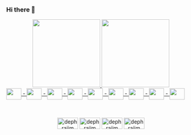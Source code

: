 ### Hi there 👋
<div align="center">
  <a href="https://github.com/rafaballerini">
  <img height="180em" src="https://github-readme-stats.vercel.app/api?username=niltoncalegari&show_icons=true&theme=dark&include_all_commits=true&count_private=true"/>
  <img height="180em" src="https://github-readme-stats.vercel.app/api/top-langs/?username=niltoncalegari&layout=compact&langs_count=7&theme=dark"/>
</div>
<div style="display: inline_block">
  <img align="center" height="30" width="40" src="https://cdn.jsdelivr.net/gh/devicons/devicon/icons/csharp/csharp-original.svg" /> -
  <img align="center" height="30" width="40" src="https://cdn.jsdelivr.net/gh/devicons/devicon/icons/dotnetcore/dotnetcore-original.svg" /> -
  <img align="center" height="30" width="40" src="https://cdn.jsdelivr.net/gh/devicons/devicon/icons/angularjs/angularjs-plain.svg" /> -
  <img align="center" height="30" width="40" src="https://cdn.jsdelivr.net/gh/devicons/devicon/icons/azure/azure-original.svg" /> -
  <img align="center" height="30" width="40" src="https://cdn.jsdelivr.net/gh/devicons/devicon/icons/javascript/javascript-original.svg" /> -
  <img align="center" height="30" width="40" src="https://cdn.jsdelivr.net/gh/devicons/devicon/icons/jquery/jquery-original.svg" /> -
  <img align="center" height="30" width="40" src="https://cdn.jsdelivr.net/gh/devicons/devicon/icons/nodejs/nodejs-original.svg" /> -
  <img align="center" height="30" width="40" src="https://cdn.jsdelivr.net/gh/devicons/devicon/icons/unity/unity-original.svg" /> -
  <img align="center" height="30" width="40" src="https://cdn.jsdelivr.net/gh/devicons/devicon/icons/godot/godot-original.svg" />
</div>


<br>
<br>
<p align="center">
<a href="https://twitter.com/nilton_calegari" target="_blank"><img align="center" src="https://img.shields.io/badge/Twitter-1DA1F2?style=for-the-badge&logo=twitter&logoColor=white" alt="dephraiim" height="30" width="55"/></a>
<a href="https://linkedin.com/in/nilton-calegari" target="_blank"><img align="center" src="https://img.shields.io/badge/LinkedIn-0077B5?style=for-the-badge&logo=linkedin&logoColor=white" alt="dephraiim" height="30" width="55" /></a>
<a href="https://www.instagram.com/niltoncalegari/" target="_blank"><img align="center" src="https://img.shields.io/badge/Instagram-E4405F?style=for-the-badge&logo=instagram&logoColor=white" alt="dephraiim" height="30" width="55" /></a>
  <a href="https://dev.to/niltoncalegari" target="_blank"><img align="center" src="https://img.shields.io/badge/dev.to-0A0A0A?style=for-the-badge&logo=dev.to&logoColor=white" alt="dephraiim" height="30" width="55" /></a>
</p>
<br>
<br>
